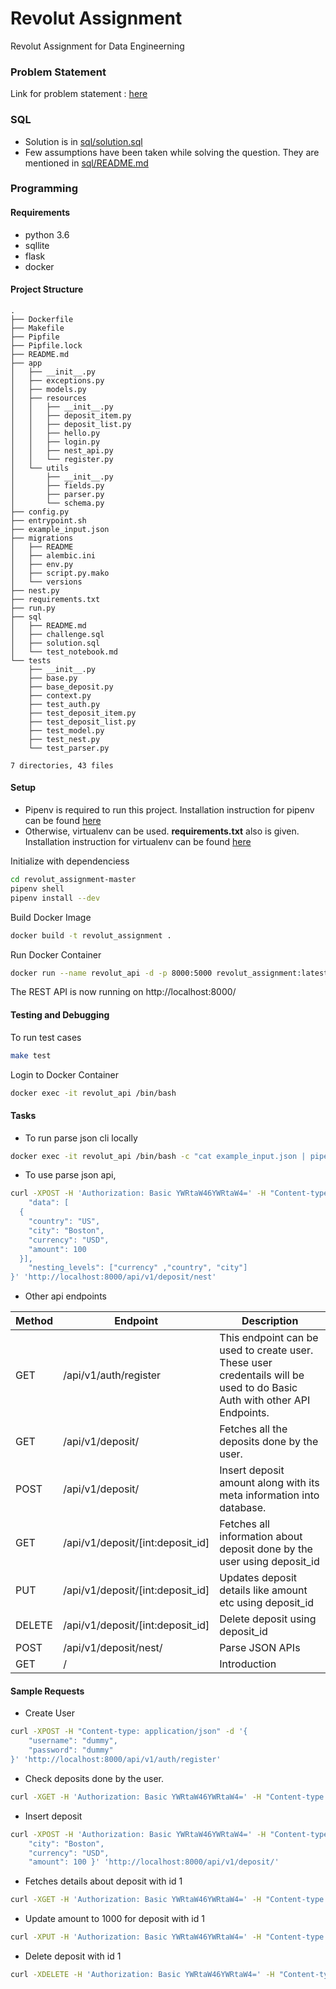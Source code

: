 # Revolut Assignment
Revolut Assignment for Data Engineerning

### Problem Statement
Link for problem statement : [here](https://docs.google.com/document/d/11iJO-yoylOamMDneV8WAoo8o6dGpvBghNqhyd5GFWmo/edit)


### SQL
- Solution is in [sql/solution.sql](sql/solution.sql)
- Few assumptions have been taken while solving the question. They are mentioned in [sql/README.md](sql/README.md)



### Programming


#### Requirements
- python 3.6
- sqllite
- flask
- docker


#### Project Structure
```
.
├── Dockerfile
├── Makefile
├── Pipfile
├── Pipfile.lock
├── README.md
├── app
│   ├── __init__.py
│   ├── exceptions.py
│   ├── models.py
│   ├── resources
│   │   ├── __init__.py
│   │   ├── deposit_item.py
│   │   ├── deposit_list.py
│   │   ├── hello.py
│   │   ├── login.py
│   │   ├── nest_api.py
│   │   └── register.py
│   └── utils
│       ├── __init__.py
│       ├── fields.py
│       ├── parser.py
│       └── schema.py
├── config.py
├── entrypoint.sh
├── example_input.json
├── migrations
│   ├── README
│   ├── alembic.ini
│   ├── env.py
│   ├── script.py.mako
│   └── versions
├── nest.py
├── requirements.txt
├── run.py
├── sql
│   ├── README.md
│   ├── challenge.sql
│   ├── solution.sql
│   └── test_notebook.md
└── tests
    ├── __init__.py
    ├── base.py
    ├── base_deposit.py
    ├── context.py
    ├── test_auth.py
    ├── test_deposit_item.py
    ├── test_deposit_list.py
    ├── test_model.py
    ├── test_nest.py
    └── test_parser.py

7 directories, 43 files
```


#### Setup

- Pipenv is required to run this project. Installation instruction for pipenv can be found [here](https://github.com/pypa/pipenv)
- Otherwise, virtualenv can be used. **requirements.txt** also is given. Installation instruction for virtualenv can be found [here](https://github.com/pypa/virtualenv)

Initialize with dependenciess
```bash
cd revolut_assignment-master
pipenv shell
pipenv install --dev
```

Build Docker Image 
```bash
docker build -t revolut_assignment .
```

Run Docker Container
```bash
docker run --name revolut_api -d -p 8000:5000 revolut_assignment:latest
```

The REST API is now running on http://localhost:8000/


#### Testing and Debugging

To run test cases
```bash
make test
```

Login to Docker Container
```bash
docker exec -it revolut_api /bin/bash
```

#### Tasks

- To run parse json cli locally
```bash
docker exec -it revolut_api /bin/bash -c "cat example_input.json | pipenv run python nest.py currency country city"
```
- To use parse json api,
```bash
curl -XPOST -H 'Authorization: Basic YWRtaW46YWRtaW4=' -H "Content-type: application/json" -d '{
    "data": [
  {
    "country": "US",
    "city": "Boston",
    "currency": "USD",
    "amount": 100
  }],
    "nesting_levels": ["currency" ,"country", "city"]
}' 'http://localhost:8000/api/v1/deposit/nest'
```
- Other api endpoints

Method | Endpoint     | Description
------------ | ------------ | -------------
GET | /api/v1/auth/register | This endpoint can be used to create user. These user credentails will be used to do Basic Auth with other API Endpoints. 
GET | /api/v1/deposit/ | Fetches all the deposits done by the user.
POST | /api/v1/deposit/ | Insert deposit amount along with its meta information into database.
GET | /api/v1/deposit/[int:deposit_id]| Fetches all information about deposit done by the user using deposit_id
PUT | /api/v1/deposit/[int:deposit_id]|Updates deposit details like amount etc using deposit_id
DELETE | /api/v1/deposit/[int:deposit_id]| Delete deposit using deposit_id
POST | /api/v1/deposit/nest/ | Parse JSON APIs
GET | / | Introduction

#### Sample Requests

- Create User
```bash
curl -XPOST -H "Content-type: application/json" -d '{
    "username": "dummy",
    "password": "dummy"
}' 'http://localhost:8000/api/v1/auth/register'
```

- Check deposits done by the user.
```bash
curl -XGET -H 'Authorization: Basic YWRtaW46YWRtaW4=' -H "Content-type: application/json" 'http://localhost:8000/api/v1/deposit/'
```

- Insert deposit 
```bash
curl -XPOST -H 'Authorization: Basic YWRtaW46YWRtaW4=' -H "Content-type: application/json" -d '{ "country": "US",
    "city": "Boston",
    "currency": "USD",
    "amount": 100 }' 'http://localhost:8000/api/v1/deposit/'
```

- Fetches details about deposit with id 1
```bash
curl -XGET -H 'Authorization: Basic YWRtaW46YWRtaW4=' -H "Content-type: application/json" 'http://localhost:8000/api/v1/deposit/1'
```

- Update amount to 1000 for deposit with id 1
```bash
curl -XPUT -H 'Authorization: Basic YWRtaW46YWRtaW4=' -H "Content-type: application/json" -d '{"amount": 1000}' 'http://localhost:8000/api/v1/deposit/1'
```

- Delete deposit with id 1
```bash
curl -XDELETE -H 'Authorization: Basic YWRtaW46YWRtaW4=' -H "Content-type: application/json" 'http://localhost:8000/api/v1/deposit/1'
```
